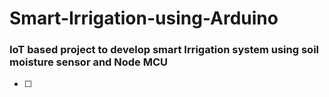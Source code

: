 # Smart-Irrigation-using-Arduino
### IoT based project to develop  smart Irrigation system using soil moisture sensor and Node MCU

- [ ] 
